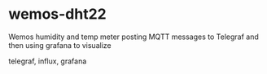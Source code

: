 # wemos-dht22
Wemos humidity and temp meter posting MQTT messages to Telegraf and then using grafana to visualize

telegraf, influx, grafana
